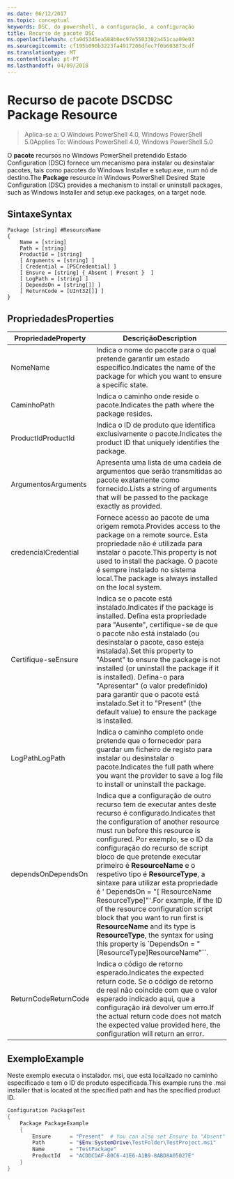```yaml
---
ms.date: 06/12/2017
ms.topic: conceptual
keywords: DSC, do powershell, a configuração, a configuração
title: Recurso de pacote DSC
ms.openlocfilehash: cfa9d53d5ea588b0ec97e5503302a451caa09e03
ms.sourcegitcommit: cf195b090b3223fa4917206dfec7f0b603873cdf
ms.translationtype: MT
ms.contentlocale: pt-PT
ms.lasthandoff: 04/09/2018
---
```

# <a name="dsc-package-resource"></a><span data-ttu-id="cd2b2-103">Recurso de pacote DSC</span><span class="sxs-lookup"><span data-stu-id="cd2b2-103">DSC Package Resource</span></span>

> <span data-ttu-id="cd2b2-104">Aplica-se a: O Windows PowerShell 4.0, Windows PowerShell 5.0</span><span class="sxs-lookup"><span data-stu-id="cd2b2-104">Applies To: Windows PowerShell 4.0, Windows PowerShell 5.0</span></span>

<span data-ttu-id="cd2b2-105">O **pacote** recursos no Windows PowerShell pretendido Estado Configuration (DSC) fornece um mecanismo para instalar ou desinstalar pacotes, tais como pacotes do Windows Installer e setup.exe, num nó de destino.</span><span class="sxs-lookup"><span data-stu-id="cd2b2-105">The **Package** resource in Windows PowerShell Desired State Configuration (DSC) provides a mechanism to install or uninstall packages, such as Windows Installer and setup.exe packages, on a target node.</span></span>

## <a name="syntax"></a><span data-ttu-id="cd2b2-106">Sintaxe</span><span class="sxs-lookup"><span data-stu-id="cd2b2-106">Syntax</span></span>

```
Package [string] #ResourceName
{
    Name = [string]
    Path = [string]
    ProductId = [string]
    [ Arguments = [string] ]
    [ Credential = [PSCredential] ]
    [ Ensure = [string] { Absent | Present }  ]
    [ LogPath = [string] ]
    [ DependsOn = [string[]] ]
    [ ReturnCode = [UInt32[]] ]
}
```

## <a name="properties"></a><span data-ttu-id="cd2b2-107">Propriedades</span><span class="sxs-lookup"><span data-stu-id="cd2b2-107">Properties</span></span>
|  <span data-ttu-id="cd2b2-108">Propriedade</span><span class="sxs-lookup"><span data-stu-id="cd2b2-108">Property</span></span>  |  <span data-ttu-id="cd2b2-109">Descrição</span><span class="sxs-lookup"><span data-stu-id="cd2b2-109">Description</span></span>   |
|---|---|
| <span data-ttu-id="cd2b2-110">Nome</span><span class="sxs-lookup"><span data-stu-id="cd2b2-110">Name</span></span>| <span data-ttu-id="cd2b2-111">Indica o nome do pacote para o qual pretende garantir um estado específico.</span><span class="sxs-lookup"><span data-stu-id="cd2b2-111">Indicates the name of the package for which you want to ensure a specific state.</span></span>|
| <span data-ttu-id="cd2b2-112">Caminho</span><span class="sxs-lookup"><span data-stu-id="cd2b2-112">Path</span></span>| <span data-ttu-id="cd2b2-113">Indica o caminho onde reside o pacote.</span><span class="sxs-lookup"><span data-stu-id="cd2b2-113">Indicates the path where the package resides.</span></span>|
| <span data-ttu-id="cd2b2-114">ProductId</span><span class="sxs-lookup"><span data-stu-id="cd2b2-114">ProductId</span></span>| <span data-ttu-id="cd2b2-115">Indica o ID de produto que identifica exclusivamente o pacote.</span><span class="sxs-lookup"><span data-stu-id="cd2b2-115">Indicates the product ID that uniquely identifies the package.</span></span>|
| <span data-ttu-id="cd2b2-116">Argumentos</span><span class="sxs-lookup"><span data-stu-id="cd2b2-116">Arguments</span></span>| <span data-ttu-id="cd2b2-117">Apresenta uma lista de uma cadeia de argumentos que serão transmitidas ao pacote exatamente como fornecido.</span><span class="sxs-lookup"><span data-stu-id="cd2b2-117">Lists a string of arguments that will be passed to the package exactly as provided.</span></span>|
| <span data-ttu-id="cd2b2-118">credencial</span><span class="sxs-lookup"><span data-stu-id="cd2b2-118">Credential</span></span>| <span data-ttu-id="cd2b2-119">Fornece acesso ao pacote de uma origem remota.</span><span class="sxs-lookup"><span data-stu-id="cd2b2-119">Provides access to the package on a remote source.</span></span> <span data-ttu-id="cd2b2-120">Esta propriedade não é utilizada para instalar o pacote.</span><span class="sxs-lookup"><span data-stu-id="cd2b2-120">This property is not used to install the package.</span></span> <span data-ttu-id="cd2b2-121">O pacote é sempre instalado no sistema local.</span><span class="sxs-lookup"><span data-stu-id="cd2b2-121">The package is always installed on the local system.</span></span>|
| <span data-ttu-id="cd2b2-122">Certifique-se</span><span class="sxs-lookup"><span data-stu-id="cd2b2-122">Ensure</span></span>| <span data-ttu-id="cd2b2-123">Indica se o pacote está instalado.</span><span class="sxs-lookup"><span data-stu-id="cd2b2-123">Indicates if the package is installed.</span></span> <span data-ttu-id="cd2b2-124">Defina esta propriedade para "Ausente", certifique-se de que o pacote não está instalado (ou desinstalar o pacote, caso esteja instalada).</span><span class="sxs-lookup"><span data-stu-id="cd2b2-124">Set this property to "Absent" to ensure the package is not installed (or uninstall the package if it is installed).</span></span> <span data-ttu-id="cd2b2-125">Defina-o para "Apresentar" (o valor predefinido) para garantir que o pacote está instalado.</span><span class="sxs-lookup"><span data-stu-id="cd2b2-125">Set it to "Present" (the default value) to ensure the package is installed.</span></span>|
| <span data-ttu-id="cd2b2-126">LogPath</span><span class="sxs-lookup"><span data-stu-id="cd2b2-126">LogPath</span></span>| <span data-ttu-id="cd2b2-127">Indica o caminho completo onde pretende que o fornecedor para guardar um ficheiro de registo para instalar ou desinstalar o pacote.</span><span class="sxs-lookup"><span data-stu-id="cd2b2-127">Indicates the full path where you want the provider to save a log file to install or uninstall the package.</span></span>|
| <span data-ttu-id="cd2b2-128">dependsOn</span><span class="sxs-lookup"><span data-stu-id="cd2b2-128">DependsOn</span></span> | <span data-ttu-id="cd2b2-129">Indica que a configuração de outro recurso tem de executar antes deste recurso é configurado.</span><span class="sxs-lookup"><span data-stu-id="cd2b2-129">Indicates that the configuration of another resource must run before this resource is configured.</span></span> <span data-ttu-id="cd2b2-130">Por exemplo, se o ID da configuração do recurso de script bloco de que pretende executar primeiro é **ResourceName** e o respetivo tipo é **ResourceType**, a sintaxe para utilizar esta propriedade é ' DependsOn = "[ ResourceName ResourceType]"'.</span><span class="sxs-lookup"><span data-stu-id="cd2b2-130">For example, if the ID of the resource configuration script block that you want to run first is **ResourceName** and its type is **ResourceType**, the syntax for using this property is \`DependsOn = "[ResourceType]ResourceName"\`\`.</span></span>|
| <span data-ttu-id="cd2b2-131">ReturnCode</span><span class="sxs-lookup"><span data-stu-id="cd2b2-131">ReturnCode</span></span>| <span data-ttu-id="cd2b2-132">Indica o código de retorno esperado.</span><span class="sxs-lookup"><span data-stu-id="cd2b2-132">Indicates the expected return code.</span></span> <span data-ttu-id="cd2b2-133">Se o código de retorno de real não coincide com que o valor esperado indicado aqui, que a configuração irá devolver um erro.</span><span class="sxs-lookup"><span data-stu-id="cd2b2-133">If the actual return code does not match the expected value provided here, the configuration will return an error.</span></span>|

## <a name="example"></a><span data-ttu-id="cd2b2-134">Exemplo</span><span class="sxs-lookup"><span data-stu-id="cd2b2-134">Example</span></span>

<span data-ttu-id="cd2b2-135">Neste exemplo executa o instalador. msi, que está localizado no caminho especificado e tem o ID de produto especificada.</span><span class="sxs-lookup"><span data-stu-id="cd2b2-135">This example runs the .msi installer that is located at the specified path and has the specified product ID.</span></span>

```powershell
Configuration PackageTest
{
    Package PackageExample
    {
        Ensure      = "Present"  # You can also set Ensure to "Absent"
        Path        = "$Env:SystemDrive\TestFolder\TestProject.msi"
        Name        = "TestPackage"
        ProductId   = "ACDDCDAF-80C6-41E6-A1B9-8ABD8A05027E"
    }
}
```